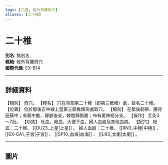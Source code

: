 ```yaml
---
tags: [穴道, 經外背腰奇穴]
aliases: [二十椎]
---
```


# 二十椎

**別名**: 無別名  
**經絡**: 經外背腰奇穴  
**國際代碼**: EX-B14  

---

## 詳細資料
【類別】
奇穴。
【釋名】
穴在背部第二十椎（即第三骶椎）處，故名二十椎。
【位置】
位於骶後正中線上當第三骶椎棘突處取穴。
【解剖】
在骶後韌帶、腰背筋膜中；有骶中動、靜脈後支，棘間靜脈叢；布有尾神經分支。
【操作】
艾灸3～7壯。
【功效】
吐血，衄血，大便下血，婦人血崩及其他血病。
【配穴】
衄血：二十椎、 [[DU23_上星|上星]] 。
婦人血崩：二十椎、 [[RN3_中極|中極]] 、 [[EX-CA1_子宮|子宮]] 、 [[SP10_血海|血海]] 、 [[LR3_太衝|太衝]] 。

---

## 圖片
